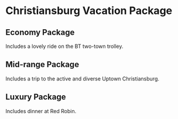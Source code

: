 # Christiansburg Vacation Package


## Economy Package

Includes a lovely ride on the BT two-town trolley. 

## Mid-range Package

Includes a trip to the active and diverse Uptown Christiansburg. 

## Luxury Package

Includes dinner at Red Robin.